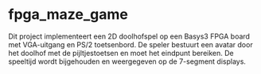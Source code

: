 # fpga_maze_game
Dit project implementeert een 2D doolhofspel op een Basys3 FPGA board met VGA-uitgang en PS/2 toetsenbord.   De speler bestuurt een avatar door het doolhof met de pijltjestoetsen en moet het eindpunt bereiken.   De speeltijd wordt bijgehouden en weergegeven op de 7-segment displays. 
